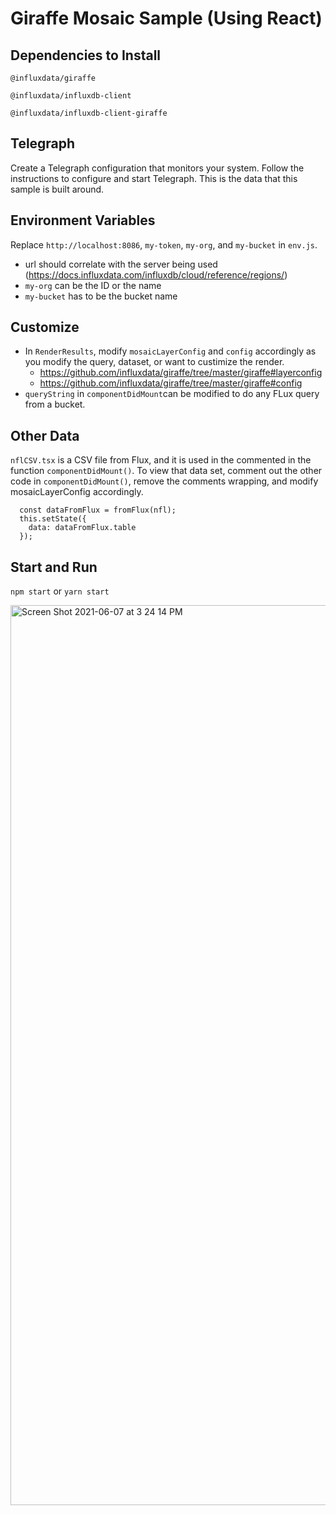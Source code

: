 # Giraffe Mosaic Sample (Using React)

## Dependencies to Install
`@influxdata/giraffe`

`@influxdata/influxdb-client`

`@influxdata/influxdb-client-giraffe`

## Telegraph
Create a Telegraph configuration that monitors your system. Follow the instructions to configure and start Telegraph. This is the data that this sample is built around.  

## Environment Variables
Replace `http://localhost:8086`, `my-token`, `my-org`, and `my-bucket` in `env.js`.
* url should correlate with the server being used (https://docs.influxdata.com/influxdb/cloud/reference/regions/)
* `my-org` can be the ID or the name
* `my-bucket` has to be the bucket name

## Customize
- In `RenderResults`, modify `mosaicLayerConfig` and `config` accordingly as you modify the query, dataset, or want to custimize the render.
    - https://github.com/influxdata/giraffe/tree/master/giraffe#layerconfig
    - https://github.com/influxdata/giraffe/tree/master/giraffe#config
- `queryString` in `componentDidMount`can be modified to do any FLux query from a bucket.

## Other Data
`nflCSV.tsx` is a CSV file from Flux, and it is used in the commented in the function `componentDidMount()`. 
To view that data set, comment out the other code in `componentDidMount()`, remove the comments wrapping, and modify mosaicLayerConfig accordingly.

      const dataFromFlux = fromFlux(nfl);
      this.setState({
        data: dataFromFlux.table
      });

## Start and Run
`npm start` or `yarn start`

<img width="1440" alt="Screen Shot 2021-06-07 at 3 24 14 PM" src="https://user-images.githubusercontent.com/39343323/121076594-972ffa80-c7a4-11eb-97d3-b5b46fc5534d.png">
